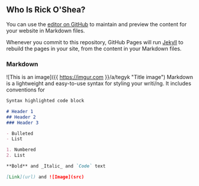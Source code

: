 ## Who Is Rick O'Shea?

You can use the [editor on GitHub](https://github.com/azheng888/rick-o-shea/edit/master/README.md) to maintain and preview the content for your website in Markdown files.

Whenever you commit to this repository, GitHub Pages will run [Jekyll](https://jekyllrb.com/) to rebuild the pages in your site, from the content in your Markdown files.

### Markdown

![This is an image]({{ https://imgur.com }}/a/tegyk "Title image")
Markdown is a lightweight and easy-to-use syntax for styling your writi/ng. It includes conventions for

```markdown
Syntax highlighted code block

# Header 1
## Header 2
### Header 3

- Bulleted
- List

1. Numbered
2. List

**Bold** and _Italic_ and `Code` text

[Link](url) and ![Image](src)
```

